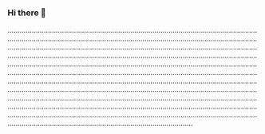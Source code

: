 ### Hi there 👋

................................................................................................................................................................................................................................................................................................................................................................................................................................................................................................................................................................................................................................................................................................................................................................................................................................................................................................................................................................................................................................................................................................................................................................................................................................................................................................................................................................................................................................................................................................................